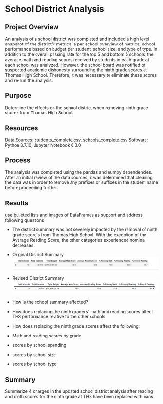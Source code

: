 # School District Analysis

## Project Overview

An analysis of a school district was completed and included a high level snapshot of the district's metrics, a per school overview of metrics, school performance based on budget per student, school size, and type of type.  In addition to the overall passing rate for the top 5 and bottom 5 schools, the average math and reading scores received by students in each grade at each school was analyzed.  However, the school board was notified of suspected academic dishonesty surrounding the ninth grade scores at Thomas High School.  Therefore, it was necessary to eliminate these scores and re-run the analysis.

## Purpose
Determine the effects on the school district when removing ninth grade scores from Thomas High School.

## Resources
Data Sources: [students_complete.csv](Resources/students_complete.csv), [schools_complete.csv](Resources/schools_complete.csv)
Software: Python 3.7.10, Jupyter Notebook 6.3.0

## Process
The analysis was completed using the pandas and numpy dependencies.  After an initial review of the data sources, it was determined that cleaning the data was in order to remove any prefixes or suffixes in the student name before proceeding further.  

## Results
use bulleted lists and images of DataFrames as support and address following questions

- The district summary was not severely impacted by the removal of ninth grade score's from Thomas High School. With the exception of the Average Reading Score, the other categories experienced nominal decreases.
 - Original District Summary
 ![Original District Summary](Resources/Original_district_summary_df.png)

 - Revised District Summary
 ![Revised District Summary](Resources/Revised_district_summary_df.png)


- How is the school summary affected?
- How does replacing the ninth graders' math and reading scores affect THS performance relative to the other schools
- How does replacing the ninth grade scores affect the following:
 - Math and reading scores by grade
 - scores by school spending
 - scores by school size
 - scores by school type

## Summary

Summarize 4 charges in the updated school district analysis after reading and math scores for the ninth grade at THS have been replaced with nans